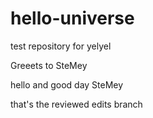 # hello-universe
test repository for yelyel

Greeets to SteMey


hello and good day SteMey

that's the reviewed edits branch
